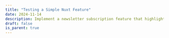 ```yaml
---
title: "Testing a Simple Nuxt Feature"
date: 2024-11-14
description: Implement a newsletter subscription feature that highlights how to organize code into distinct layers using the new Nuxt 4 file structure, making it modular, testable, and scalable.
draft: false
is_parent: true
---
```

